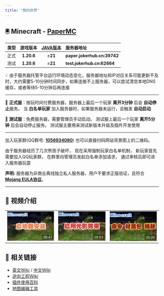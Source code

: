 ```yaml
---
title: "我的世界"
---
```


## 🖲️ Minecraft - [PaperMC](https://papermc.io)

|类型|游戏版本|[**JAVA版本**](https://www.oracle.com/java/technologies/downloads/)|服务器地址|
|:---|:-------:|:-----:|:--------------------------|
|正式|**1.20.6**|≥**21**|**paper.jokerhub.cn:39742**|
|测试|**1.20.6**|≥**21**|**test.jokerhub.cn:62664** |

💡 由于服务器托管平台运行环境动态变化，服务器地址和IP对应关系可能更新不及时，大约需要5-10分钟时间同步，如果连接不上服务器，可以尝试清空本地DNS缓存，或者等待5-10分钟后再连接

---

🎯 **正式服**：按玩时间付费服务器，服务器上最后一个玩家 **离开3分钟** 后会 **自动停止**服务。
当 **白名单玩家** 加入服务器时，如果服务器未运行，会触发 **自动启动**

📌 **测试服**：免费服务器，需要管理员手动启动。
测试服上最后一个玩家 **离开5分钟** 后会自动停止服务。
测试服主要用来测试新版本升级及插件开发使用

--- 

加入玩家群(QQ群号: **[1056934080](https://jq.qq.com/?_wv=1027&k=DUEQuLE6)**)
也可以直接扫码网站背景图上的二维码。

由于服务器经历了几次熊孩子破坏，
现在采用强制玩家白名单机制，
新玩家首先需要加入QQ玩家群，
在群里向管理员发起白名单添加请求，
通过审核后即可进入服务器玩耍

**声明:** 服务器为非商业离线独立私人服务器，用户不要求正版验证，且符合 
**[Mojang EULA协议](https://account.mojang.com/documents/minecraft_eula)**。

---
## 🎥 视频介绍

|   |   |   |
|---|---|---|
|[![启动器安装与服务器登录](images/video_cover/mc_1.jpg)](https://www.bilibili.com/video/BV1nK4y1f7Yh/)|[![客户端开启光影效果](images/video_cover/mc_2.jpg)](https://www.bilibili.com/video/BV1sz4y1k7Hm/)|[![命令、材质包导入及更换皮肤](images/video_cover/mc_3.jpg)](https://www.bilibili.com/video/BV18A411x7EH)|

## 🔗 相关链接
- [英文Wiki](https://minecraft.fandom.com/wiki/Minecraft_Wiki) / [中文Wiki](https://minecraft.fandom.com/zh/wiki/Minecraft_Wiki)
- [逆向工程Wiki](https://wiki.vg)
- [插件使用百科](https://mineplugin.org/WorldGuard)
- [地图编辑工具](https://github.com/Querz/mcaselector)